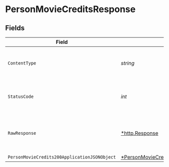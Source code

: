 # PersonMovieCreditsResponse


## Fields

| Field                                                                                                    | Type                                                                                                     | Required                                                                                                 | Description                                                                                              |
| -------------------------------------------------------------------------------------------------------- | -------------------------------------------------------------------------------------------------------- | -------------------------------------------------------------------------------------------------------- | -------------------------------------------------------------------------------------------------------- |
| `ContentType`                                                                                            | *string*                                                                                                 | :heavy_check_mark:                                                                                       | HTTP response content type for this operation                                                            |
| `StatusCode`                                                                                             | *int*                                                                                                    | :heavy_check_mark:                                                                                       | HTTP response status code for this operation                                                             |
| `RawResponse`                                                                                            | [*http.Response](https://pkg.go.dev/net/http#Response)                                                   | :heavy_minus_sign:                                                                                       | Raw HTTP response; suitable for custom response parsing                                                  |
| `PersonMovieCredits200ApplicationJSONObject`                                                             | [*PersonMovieCredits200ApplicationJSON](../../models/operations/personmoviecredits200applicationjson.md) | :heavy_minus_sign:                                                                                       | 200                                                                                                      |